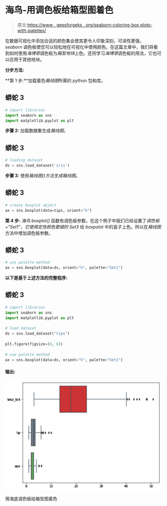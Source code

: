 # 海鸟-用调色板给箱型图着色

> 原文:[https://www . geesforgeks . org/seaborn-coloring-box plots-with-palettes/](https://www.geeksforgeeks.org/seaborn-coloring-boxplots-with-palettes/)

在数据可视化中添加合适的颜色集会使其更令人印象深刻，可读性更强， *seaborn* 调色板使您可以轻松地在可视化中使用颜色。在这篇文章中，我们将看到如何使用*海博恩*调色板为*箱型地块*上色。还将学习*海博恩*调色板的用法，它也可以应用于其他地块。

**分步方法:**

**第 1 步:**加载着色*箱线图*所需的 python 包和库。

## 蟒蛇 3

```py
# import libraries
import seaborn as sns 
import matplotlib.pyplot as plt
```

**步骤 2:** 加载数据集生成*箱线图*。

## 蟒蛇 3

```py
# loading dataset
ds = sns.load_dataset('iris')
```

**步骤 3:** 使用*箱线图()*方法生成*箱线图*。

## 蟒蛇 3

```py
# create boxplot object
ax = sns.boxplot(data=tips, orient="h")
```

**第 4 步:** *海鸟* *boxplot()* 函数有调色板参数，在这个例子中我们已经设置了*调色板=“Set1”，*它使用定性颜色*更细的 Set3* 给 *boxpolot* 中的盒子上色。所以在*箱线图*方法中增加调色板参数。

## 蟒蛇 3

```py
# use palette method
ax = sns.boxplot(data=ds, orient="h", palette="Set1")
```

**以下是基于上述方法的完整程序:**

## 蟒蛇 3

```py
# import libraries
import seaborn as sns
import matplotlib.pyplot as plt

# load dataset
ds = sns.load_dataset("tips")

plt.figure(figsize=(8, 6))

# use palette method
ax = sns.boxplot(data=ds, orient="h", palette="Set1")
```

#### 输出:

![](img/0bf097e4bb055f374af93f5216768ce4.png)

用海底调色板给箱型图着色